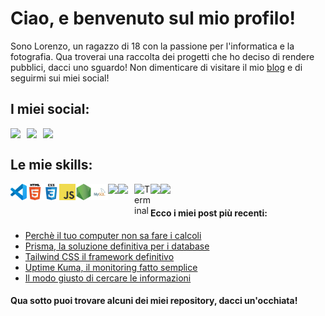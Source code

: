 # Ciao, e benvenuto sul mio profilo!

Sono Lorenzo, un ragazzo di 18 con la passione per l'informatica e la fotografia. Qua troverai una raccolta dei progetti che ho deciso di rendere pubblici, dacci uno sguardo! Non dimenticare di visitare il mio [blog](https://lollo03.github.io) e di seguirmi sui miei social!

## I miei social:
<a href="https://www.instagram.com/lolloandr/"><img align="left" width="26px" src="https://img.icons8.com/fluency/48/000000/instagram-new.png"/></a>
<a href="https://lollo03.github.io"><img align="left" width="26px" src="https://img.icons8.com/external-prettycons-lineal-color-prettycons/49/000000/external-world-travel-prettycons-lineal-color-prettycons-1.png"/></a>
<a href="https://telegram.me/lollo_0"><img align="left" width="26px" src="https://img.icons8.com/color/48/000000/telegram-app--v1.png"/></a>
<br/>

## Le mie skills:
<img align="left" alt="Visual Studio Code" width="26px" src="https://raw.githubusercontent.com/github/explore/80688e429a7d4ef2fca1e82350fe8e3517d3494d/topics/visual-studio-code/visual-studio-code.png" />
<img align="left" alt="HTML5" width="26px" src="https://raw.githubusercontent.com/github/explore/80688e429a7d4ef2fca1e82350fe8e3517d3494d/topics/html/html.png" />
<img align="left" alt="CSS3" width="26px" src="https://raw.githubusercontent.com/github/explore/80688e429a7d4ef2fca1e82350fe8e3517d3494d/topics/css/css.png" />
<img align="left" alt="JavaScript" width="26px" src="https://raw.githubusercontent.com/github/explore/80688e429a7d4ef2fca1e82350fe8e3517d3494d/topics/javascript/javascript.png" />
<img align="left" alt="Node.js" width="26px" src="https://raw.githubusercontent.com/github/explore/80688e429a7d4ef2fca1e82350fe8e3517d3494d/topics/nodejs/nodejs.png" />
<img align="left" alt="MySQL" width="26px" src="https://raw.githubusercontent.com/github/explore/80688e429a7d4ef2fca1e82350fe8e3517d3494d/topics/mysql/mysql.png" />
<img align="left" src="https://img.icons8.com/color-glass/26/000000/github.png"/>
<img align="left" width="26px" src="https://upload.wikimedia.org/wikipedia/commons/9/95/Vue.js_Logo_2.svg17d3494d/topics/terminal/terminal.png" />
<img align="left" alt="Terminal" width="26px" src="https://upload.wikimedia.org/wikipedia/commons/9/95/Vue.js_Logo_2.svg" />
<img align="left" src="https://img.icons8.com/color/26/000000/python--v1.png"/>
<img aling="left" src="https://img.icons8.com/fluency/26/000000/arduino.png"/>
<br/>

#### Ecco i miei post più recenti:
<!--START_SECTION:feed-->
* [Perchè il tuo computer non sa fare i calcoli](https:&#x2F;&#x2F;github.com&#x2F;lollo03&#x2F;lollo03.github.io&#x2F;blob&#x2F;articles&#x2F;08%20-%20Perch%C3%A8%20il%20tuo%20computer%20non%20sa%20fare%20calcoli.md)
* [Prisma, la soluzione definitiva per i database](https:&#x2F;&#x2F;github.com&#x2F;lollo03&#x2F;lollo03.github.io&#x2F;blob&#x2F;articles&#x2F;07%20-%20Prisma%2C%20la%20soluzione%20definitiva%20per%20i%20database.md)
* [Tailwind CSS il framework definitivo](https:&#x2F;&#x2F;github.com&#x2F;lollo03&#x2F;lollo03.github.io&#x2F;blob&#x2F;articles&#x2F;06%20-%20Tailwind%20CSS%2C%20il%20framework%20definitivo.md)
* [Uptime Kuma, il monitoring fatto semplice](https:&#x2F;&#x2F;github.com&#x2F;lollo03&#x2F;lollo03.github.io&#x2F;blob&#x2F;articles&#x2F;05%20-%20Uptime%20kuma%2C%20il%20monitoring%20fatto%20semplice.md)
* [Il modo giusto di cercare le informazioni](https:&#x2F;&#x2F;github.com&#x2F;lollo03&#x2F;lollo03.github.io&#x2F;blob&#x2F;articles&#x2F;04%20-%20Bonsai%2C%20il%20browser%20senza%20distrazioni.md)
<!--END_SECTION:feed-->

#### Qua sotto puoi trovare alcuni dei miei repository, dacci un'occhiata!
